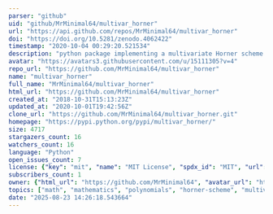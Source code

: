 ```yaml
---
parser: "github"
uid: "github/MrMinimal64/multivar_horner"
url: "https://api.github.com/repos/MrMinimal64/multivar_horner"
doi: "https://doi.org/10.5281/zenodo.4062422"
timestamp: "2020-10-04 00:29:20.521534"
description: "python package implementing a multivariate Horner scheme for efficiently evaluating multivariate polynomials "
avatar: "https://avatars3.githubusercontent.com/u/15111305?v=4"
repo_url: "https://github.com/MrMinimal64/multivar_horner"
name: "multivar_horner"
full_name: "MrMinimal64/multivar_horner"
html_url: "https://github.com/MrMinimal64/multivar_horner"
created_at: "2018-10-31T15:13:23Z"
updated_at: "2020-10-01T19:42:56Z"
clone_url: "https://github.com/MrMinimal64/multivar_horner.git"
homepage: "https://pypi.python.org/pypi/multivar_horner/"
size: 4717
stargazers_count: 16
watchers_count: 16
language: "Python"
open_issues_count: 7
license: {"key": "mit", "name": "MIT License", "spdx_id": "MIT", "url": "https://api.github.com/licenses/mit", "node_id": "MDc6TGljZW5zZTEz"}
subscribers_count: 1
owner: {"html_url": "https://github.com/MrMinimal64", "avatar_url": "https://avatars3.githubusercontent.com/u/15111305?v=4", "login": "MrMinimal64", "type": "User"}
topics: ["math", "mathematics", "polynomials", "horner-scheme", "multivariate", "multivariate-polynomials", "hornerscheme-solver", "horner", "python", "python3", "factorization", "polynomial", "polynomial-evaluation", "evaluation"]
date: "2025-08-23 14:26:18.543664"
---
```

